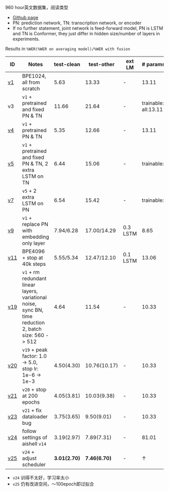 960 hour英文数据集，阅读类型

- [Github page](https://github.com/maxwellzh/Transducer-dev/tree/main/egs/libri)
- PN: prediction network, TN: transcription network, or encoder
- If no further statement, joint network is feed-forward model, PN is LSTM and TN is Conformer, they just differ in hidden size/number of layers in experiments.


Results in `%WER(%WER on averaging model)/%WER with fusion`

| ID                                                                                                 | Notes                                                                                                    | test-clean     | test-other     | ext LM   | \# params (M)           |
| -------------------------------------------------------------------------------------------------- | -------------------------------------------------------------------------------------------------------- | -------------- | -------------- | -------- | ----------------------- |
| [v1](https://github.com/maxwellzh/Transducer-dev/tree/main/egs/libri/exp/rnnt-v1-wp1024)           | BPE1024, all from scratch                                                                                | 5.63           | 13.33          | -        | 13.11                   |
| v3                                                                                                 | `v1` + pretrained and fixed PN & TN                                                                      | 11.66          | 21.64          | -        | trainable\:? all\:13.11 |
| [v4](https://github.com/maxwellzh/Transducer-dev/tree/main/egs/libri/exp/rnnt-v4-joint-pretrained) | `v1` + pretrained PN & TN                                                                                | 5.35           | 12.66          | -        | 13.11                   |
| [v5](https://github.com/maxwellzh/Transducer-dev/tree/main/egs/libri/exp/rnnt-v5-lstmonAM)         | `v1` + pretrained and fixed PN & TN, 2 extra LSTM on TN                                                  | 6.44           | 15.06          | -        | trainable\:5.52         |
| [v7](https://github.com/maxwellzh/Transducer-dev/tree/main/egs/libri/exp/rnnt-v7-lstmOnBothSide)   | `v5` + 2 extra LSTM on PN                                                                                | 6.54           | 15.42          | -        | trainable\:9.72         |
| [v9](https://github.com/maxwellzh/Transducer-dev/tree/main/egs/libri/exp/rnnt-v9-embeddingPN)      | `v1` + replace PN with embedding only layer                                                              | 7.94/6.28      | 17.00/14.29    | 0.3 LSTM | 8.65                    |
| [v11](https://github.com/maxwellzh/Transducer-dev/tree/main/egs/libri/exp/rnnt-v11-longrun)        | BPE4096 + stop at 40k steps                                                                              | 5.55/5.34      | 12.47/12.10    | 0.1 LSTM | 13.06                   |
| [v19](https://github.com/maxwellzh/Transducer-dev/tree/main/egs/libri/exp/rnnt-v19)                | `v1` + rm redundant linear layers, variational noise, sync BN, time reduction 2, batch size\: 560 -> 512 | 4.64           | 11.54          | -        | 10.33                   |
| [v20](https://github.com/maxwellzh/Transducer-dev/tree/main/egs/libri/exp/rnnt-v19)                | `v19` + peak factor\: 1.0 -> 5.0, stop lr\: 1e-6 -> 1e-3                                                 | 4.50(4.30)     | 10.76(10.17)   | -        | 10.33                   |
| [v21](https://github.com/maxwellzh/Transducer-dev/tree/main/egs/libri/exp/rnnt-v21)                | `v20` + stop at 200 epochs                                                                               | 4.05(3.81)     | 10.03(9.38)    | -        | 10.33                   |
| [v23](https://github.com/maxwellzh/Transducer-dev/tree/main/egs/libri/exp/rnnt-v23)                | `v21` + fix dataloader bug                                                                               | 3.75(3.65)     | 9.50(9.01)     | -        | 10.33                   |
| [v24](https://github.com/maxwellzh/Transducer-dev/tree/main/egs/libri/exp/rnnt-v24)                | follow settings of aishell `v14`                                                                         | 3.19(2.97)     | 7.89(7.31)     | -        | 81.01                   |
| [v25](https://github.com/maxwellzh/Transducer-dev/tree/main/egs/libri/exp/rnnt-v25)                | `v24` + adjust scheduler                                                                                 | **3.01(2.70)** | **7.46(6.70)** | -        | ↑                       |

- `v24` 训得不太好，学习率太小
- `v25` 仍有改进空间，～100epoch即过拟合